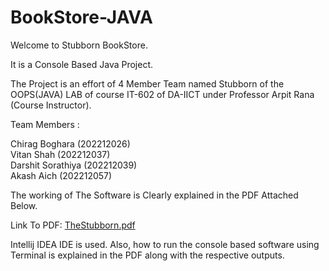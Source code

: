 # BookStore-JAVA

Welcome to Stubborn BookStore. 

It is a Console Based Java Project.

The Project is an effort of 4 Member Team named Stubborn of the OOPS(JAVA) LAB of course IT-602 of DA-IICT under Professor Arpit Rana (Course Instructor).


Team Members :    

Chirag Boghara (202212026)    
Vitan Shah (202212037)    
Darshit Sorathiya (202212039)    
Akash Aich (202212057)

The working of The Software is Clearly explained in the PDF Attached Below.

Link To PDF: [TheStubborn.pdf](https://github.com/darshit19/BookStore-JAVA/files/11463866/TheStubborn.pdf)



Intellij IDEA IDE is used. Also, how to run the console based software using Terminal is explained in the PDF along with the respective outputs.
